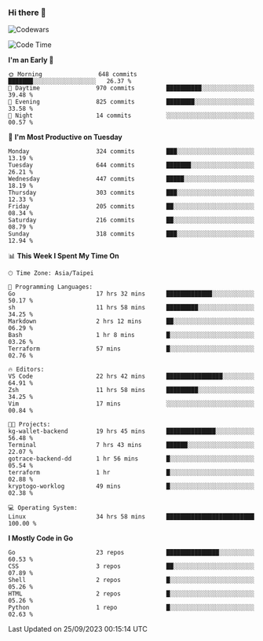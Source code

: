 ### Hi there 👋

![Codewars](https://www.codewars.com/users/omegaatt36/badges/small)

<!--START_SECTION:waka-->
![Code Time](http://img.shields.io/badge/Code%20Time-1%2C736%20hrs%2040%20mins-blue)

**I'm an Early 🐤** 

```text
🌞 Morning                648 commits         ███████░░░░░░░░░░░░░░░░░░   26.37 % 
🌆 Daytime                970 commits         ██████████░░░░░░░░░░░░░░░   39.48 % 
🌃 Evening                825 commits         ████████░░░░░░░░░░░░░░░░░   33.58 % 
🌙 Night                  14 commits          ░░░░░░░░░░░░░░░░░░░░░░░░░   00.57 % 
```
📅 **I'm Most Productive on Tuesday** 

```text
Monday                   324 commits         ███░░░░░░░░░░░░░░░░░░░░░░   13.19 % 
Tuesday                  644 commits         ███████░░░░░░░░░░░░░░░░░░   26.21 % 
Wednesday                447 commits         █████░░░░░░░░░░░░░░░░░░░░   18.19 % 
Thursday                 303 commits         ███░░░░░░░░░░░░░░░░░░░░░░   12.33 % 
Friday                   205 commits         ██░░░░░░░░░░░░░░░░░░░░░░░   08.34 % 
Saturday                 216 commits         ██░░░░░░░░░░░░░░░░░░░░░░░   08.79 % 
Sunday                   318 commits         ███░░░░░░░░░░░░░░░░░░░░░░   12.94 % 
```


📊 **This Week I Spent My Time On** 

```text
🕑︎ Time Zone: Asia/Taipei

💬 Programming Languages: 
Go                       17 hrs 32 mins      █████████████░░░░░░░░░░░░   50.17 % 
sh                       11 hrs 58 mins      █████████░░░░░░░░░░░░░░░░   34.25 % 
Markdown                 2 hrs 12 mins       ██░░░░░░░░░░░░░░░░░░░░░░░   06.29 % 
Bash                     1 hr 8 mins         █░░░░░░░░░░░░░░░░░░░░░░░░   03.26 % 
Terraform                57 mins             █░░░░░░░░░░░░░░░░░░░░░░░░   02.76 % 

🔥 Editors: 
VS Code                  22 hrs 42 mins      ████████████████░░░░░░░░░   64.91 % 
Zsh                      11 hrs 58 mins      █████████░░░░░░░░░░░░░░░░   34.25 % 
Vim                      17 mins             ░░░░░░░░░░░░░░░░░░░░░░░░░   00.84 % 

🐱‍💻 Projects: 
kg-wallet-backend        19 hrs 45 mins      ██████████████░░░░░░░░░░░   56.48 % 
Terminal                 7 hrs 43 mins       ██████░░░░░░░░░░░░░░░░░░░   22.07 % 
gotrace-backend-dd       1 hr 56 mins        █░░░░░░░░░░░░░░░░░░░░░░░░   05.54 % 
terraform                1 hr                █░░░░░░░░░░░░░░░░░░░░░░░░   02.88 % 
kryptogo-worklog         49 mins             █░░░░░░░░░░░░░░░░░░░░░░░░   02.38 % 

💻 Operating System: 
Linux                    34 hrs 58 mins      █████████████████████████   100.00 % 
```

**I Mostly Code in Go** 

```text
Go                       23 repos            ███████████████░░░░░░░░░░   60.53 % 
CSS                      3 repos             ██░░░░░░░░░░░░░░░░░░░░░░░   07.89 % 
Shell                    2 repos             █░░░░░░░░░░░░░░░░░░░░░░░░   05.26 % 
HTML                     2 repos             █░░░░░░░░░░░░░░░░░░░░░░░░   05.26 % 
Python                   1 repo              █░░░░░░░░░░░░░░░░░░░░░░░░   02.63 % 
```




 Last Updated on 25/09/2023 00:15:14 UTC
<!--END_SECTION:waka-->

<!--
**omegaatt36/omegaatt36** is a ✨ _special_ ✨ repository because its `README.md` (this file) appears on your GitHub profile.

Here are some ideas to get you started:

- 🔭 I’m currently working on ...
- 🌱 I’m currently learning ...
- 👯 I’m looking to collaborate on ...
- 🤔 I’m looking for help with ...
- 💬 Ask me about ...
- 📫 How to reach me: ...
- 😄 Pronouns: ...
- ⚡ Fun fact: ...
-->

